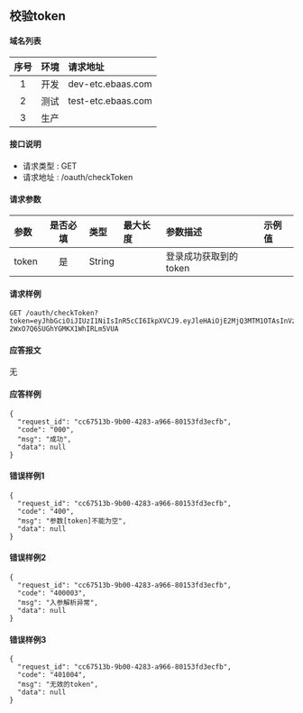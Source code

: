 ## 校验token

#### 域名列表

| 序号  | 环境  | 请求地址           |
| :---: | :---: | :----------------- |
|   1   | 开发  | dev-etc.ebaas.com  |
|   2   | 测试  | test-etc.ebaas.com |
|   3   | 生产  |                    |

#### 接口说明

* 请求类型 : GET
* 请求地址 : /oauth/checkToken




#### 请求参数
| 参数  | 是否必填 | 类型   | 最大长度 | 参数描述              | 示例值 |
| :---- | :------: | :----- | :------- | :-------------------- | :----- |
| token |    是    | String |          | 登录成功获取到的token |        |

#### 请求样例

```
GET /oauth/checkToken?token=eyJhbGciOiJIUzI1NiIsInR5cCI6IkpXVCJ9.eyJleHAiOjE2MjQ3MTM1OTAsInVzZXJfbmFtZSI6IjE3NjIxOTIzMzQ2IiwiYXV0aG9yaXRpZXMiOlsiUk9MRV9BRE1JTiJdLCJqdGkiOiJkMGIyOTA3ZC1iOWZhLTRiODktOWQ1NS1mMWIzMmMyZjYwYmQiLCJjbGllbnRfaWQiOiJhY2NvdW50Iiwic2NvcGUiOlsiYWxsIl19.tqDkrI6s9mPwdZA-2WxO7Q6SUGhYGMKX1WhIRLm5VUA
```

#### 应答报文

无

#### 应答样例

```
{
  "request_id": "cc67513b-9b00-4283-a966-80153fd3ecfb",
  "code": "000",
  "msg": "成功",
  "data": null
}

```
#### 错误样例1
```
{
  "request_id": "cc67513b-9b00-4283-a966-80153fd3ecfb",
  "code": "400",
  "msg": "参数[token]不能为空",
  "data": null
}

```

#### 错误样例2

```
{
  "request_id": "cc67513b-9b00-4283-a966-80153fd3ecfb",
  "code": "400003",
  "msg": "入参解析异常",
  "data": null
}
```

#### 错误样例3

```
{
  "request_id": "cc67513b-9b00-4283-a966-80153fd3ecfb",
  "code": "401004",
  "msg": "无效的token",
  "data": null
}

```